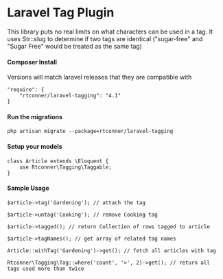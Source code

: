 Laravel Tag Plugin
============

This library puts no real limits on what characters can be used in a tag. It uses Str::slug to determine if two tags are identical ("sugar-free" and "Sugar Free" would be treated as the same tag)

#### Composer Install

Versions will match laravel releases that they are compatible with

    "require": {
        "rtconner/laravel-tagging": "4.1"
    }

#### Run the migrations

	php artisan migrate --package=rtconner/laravel-tagging
	
#### Setup your models

    class Article extends \Eloquent {
        use Rtconner\Tagging\Taggable;
    }

#### Sample Usage

    $article->tag('Gardening'); // attach the tag
    
    $article->untag('Cooking'); // remove Cooking tag
    
    $article->tagged(); // return Collection of rows tagged to article
    
    $article->tagNames(); // get array of related tag names	
    
    Article::withTag('Gardening')->get(); // fetch all articles with tag
    
    Rtconner\Tagging\Tag::where('count', '>', 2)->get(); // return all tags used more than twice